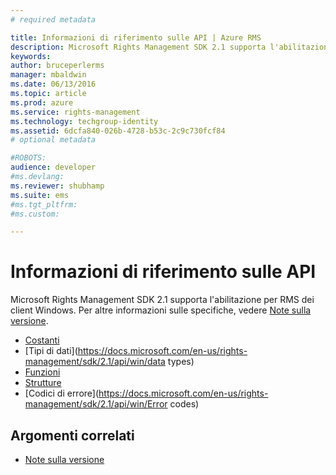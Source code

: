 ```yaml
---
# required metadata

title: Informazioni di riferimento sulle API | Azure RMS
description: Microsoft Rights Management SDK 2.1 supporta l'abilitazione per RMS dei client Windows.
keywords:
author: bruceperlerms
manager: mbaldwin
ms.date: 06/13/2016
ms.topic: article
ms.prod: azure
ms.service: rights-management
ms.technology: techgroup-identity
ms.assetid: 6dcfa840-026b-4728-b53c-2c9c730fcf84
# optional metadata

#ROBOTS:
audience: developer
#ms.devlang:
ms.reviewer: shubhamp
ms.suite: ems
#ms.tgt_pltfrm:
#ms.custom:

---
```


# Informazioni di riferimento sulle API

Microsoft Rights Management SDK 2.1 supporta l'abilitazione per RMS dei client Windows. Per altre informazioni sulle specifiche, vedere [Note sulla versione](release-notes-rtm.md).
- [Costanti](https://docs.microsoft.com/en-us/rights-management/sdk/2.1/api/win/constants)
- [Tipi di dati](https://docs.microsoft.com/en-us/rights-management/sdk/2.1/api/win/data types)
- [Funzioni](https://docs.microsoft.com/en-us/rights-management/sdk/2.1/api/win/functions)
- [Strutture](https://docs.microsoft.com/en-us/rights-management/sdk/2.1/api/win/structures)
- [Codici di errore](https://docs.microsoft.com/en-us/rights-management/sdk/2.1/api/win/Error codes)



## Argomenti correlati

* [Note sulla versione](release-notes-rtm.md)
 

 


<!--HONumber=Jun16_HO2-->


